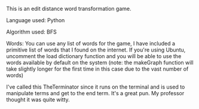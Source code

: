This is an edit distance word transformation game.

Language used: Python

Algorithm used: BFS

Words: You can use any list of words for the game, I have included a primitive list of words that I found on the internet. If you're using Ubuntu, uncomment the load dictionary function and you will be able to use the words available by default on the system (note: the makeGraph function will take slightly longer for the first time in this case due to the vast number of words)

I've called this TheTerminator since it runs on the terminal and is used to manipulate terms and get to the end term. It's a great pun. My professor thought it was quite witty. 
